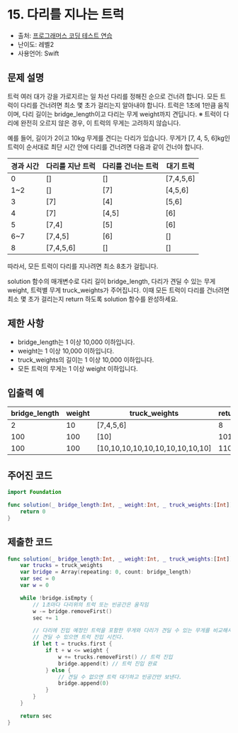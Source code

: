 # 15. 다리를 지나는 트럭

- 출처: [프로그래머스 코딩 테스트 연습](https://programmers.co.kr/learn/challenges)
- 난이도: 레벨2
- 사용언어: Swift



## 문제 설명  

트럭 여러 대가 강을 가로지르는 일 차선 다리를 정해진 순으로 건너려 합니다. 모든 트럭이 다리를 건너려면 최소 몇 초가 걸리는지 알아내야 합니다. 트럭은 1초에 1만큼 움직이며, 다리 길이는 bridge_length이고 다리는 무게 weight까지 견딥니다.
※ 트럭이 다리에 완전히 오르지 않은 경우, 이 트럭의 무게는 고려하지 않습니다.

예를 들어, 길이가 2이고 10kg 무게를 견디는 다리가 있습니다. 무게가 [7, 4, 5, 6]kg인 트럭이 순서대로 최단 시간 안에 다리를 건너려면 다음과 같이 건너야 합니다.

| 경과 시간 | 다리를 지난 트럭 | 다리를 건너는 트럭 | 대기 트럭 |
| --------- | ---------------- | ------------------ | --------- |
| 0         | []               | []                 | [7,4,5,6] |
| 1~2       | []               | [7]                |	[4,5,6]   |
| 3         | [7]              | [4]                | [5,6]     |
| 4         |	[7]              | [4,5]              |	[6]       |
| 5         |	[7,4]            | [5]                |	[6]       |
| 6~7       |	[7,4,5]          | [6]                |	[]        |
| 8         |	[7,4,5,6]        | []	                | []        |

따라서, 모든 트럭이 다리를 지나려면 최소 8초가 걸립니다.

solution 함수의 매개변수로 다리 길이 bridge_length, 다리가 견딜 수 있는 무게 weight, 트럭별 무게 truck_weights가 주어집니다. 이때 모든 트럭이 다리를 건너려면 최소 몇 초가 걸리는지 return 하도록 solution 함수를 완성하세요.


## 제한 사항    

- bridge_length는 1 이상 10,000 이하입니다.
- weight는 1 이상 10,000 이하입니다.
- truck_weights의 길이는 1 이상 10,000 이하입니다.
- 모든 트럭의 무게는 1 이상 weight 이하입니다.



## 입출력 예  

| bridge_length |	weight | truck_weights                   | return |
| ------------- | ------ | ------------------------------- | ------ |
| 2             |	10     | [7,4,5,6]                       | 8      |
| 100           |	100    | [10]                            | 101    |
| 100           |	100    | [10,10,10,10,10,10,10,10,10,10] | 110    |


## 주어진 코드  

~~~swift
import Foundation

func solution(_ bridge_length:Int, _ weight:Int, _ truck_weights:[Int]) -> Int {
    return 0
}
~~~



## 제출한 코드  

~~~swift
func solution(_ bridge_length:Int, _ weight:Int, _ truck_weights:[Int]) -> Int {
    var trucks = truck_weights
    var bridge = Array(repeating: 0, count: bridge_length)
    var sec = 0
    var w = 0

    while !bridge.isEmpty {
        // 1초마다 다리위의 트럭 또는 빈공간은 움직임
        w -= bridge.removeFirst()
        sec += 1

        // 다리에 진입 예정인 트럭을 포함한 무게와 다리가 견딜 수 있는 무게를 비교해서
        // 견딜 수 있으면 트럭 진입 시킨다.
        if let t = trucks.first {
            if t + w <= weight {
                w += trucks.removeFirst() // 트럭 진입
                bridge.append(t) // 트럭 진입 완료
            } else {
                // 견딜 수 없으면 트럭 대기하고 빈공간만 보낸다.
                bridge.append(0)
            }
        }
    }

    return sec
}
~~~
